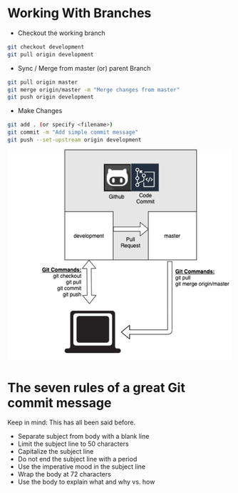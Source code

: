 # Working With Branches
- Checkout the working branch
```bash
git checkout development
git pull origin development
```

- Sync / Merge from master (or) parent Branch
```bash
git pull origin master
git merge origin/master -m "Merge changes from master"
git push origin development
```

- Make Changes

```bash
git add . (or specify <filename>)
git commit -m "Add simple commit message"
git push --set-upstream origin development
```

![Git Workflow](gitflow.png)

# The seven rules of a great Git commit message
Keep in mind: This has all been said before.

- Separate subject from body with a blank line
- Limit the subject line to 50 characters
- Capitalize the subject line
- Do not end the subject line with a period
- Use the imperative mood in the subject line
- Wrap the body at 72 characters
- Use the body to explain what and why vs. how
